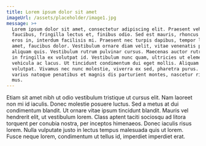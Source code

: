 ```yaml
---
title: Lorem ipsum dolor sit amet
imageUrl: /assets/placeholder/image1.jpg
message: >+
  Lorem ipsum dolor sit amet, consectetur adipiscing elit. Praesent vehicula dui
  faucibus, fringilla lectus et, finibus odio. Sed est mauris, rhoncus sit amet
  eros in, interdum facilisis mi. Praesent nec turpis dapibus, tempor lectus sit
  amet, faucibus dolor. Vestibulum ornare diam velit, vitae venenatis purus
  aliquam quis. Vestibulum rutrum pulvinar cursus. Maecenas auctor rutrum justo,
  in fringilla ex volutpat id. Vestibulum nunc quam, ultricies ut elementum sed,
  vehicula ac lacus. Ut tincidunt condimentum dui eget mollis. Aliquam erat
  volutpat. Vivamus nec nunc molestie, viverra ex sed, pharetra purus. Orci
  varius natoque penatibus et magnis dis parturient montes, nascetur ridiculus
  mus.
---
```

<p>Etiam sit amet nibh ut odio vestibulum tristique ut cursus elit. Nam laoreet non mi id iaculis. Donec molestie posuere luctus. Sed a metus at dui condimentum blandit. Ut ornare vitae ipsum tincidunt blandit. Mauris vel hendrerit elit, ut vestibulum lorem. Class aptent taciti sociosqu ad litora torquent per conubia nostra, per inceptos himenaeos. Donec iaculis risus lorem. Nulla vulputate justo in lectus tempus malesuada quis ut lorem. Fusce neque lorem, condimentum ut tellus id, imperdiet imperdiet erat.</p>